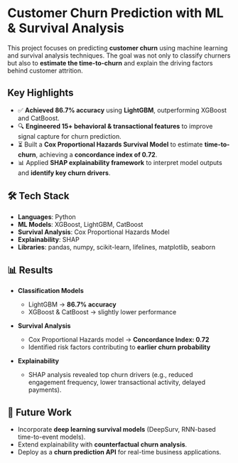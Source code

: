 # Customer Churn Prediction with ML & Survival Analysis

This project focuses on predicting **customer churn** using machine learning and survival analysis techniques. The goal was not only to classify churners but also to **estimate the time-to-churn** and explain the driving factors behind customer attrition.

## Key Highlights

* ✅ **Achieved 86.7% accuracy** using **LightGBM**, outperforming XGBoost and CatBoost.
* 🔍 **Engineered 15+ behavioral & transactional features** to improve signal capture for churn prediction.
* ⏳ Built a **Cox Proportional Hazards Survival Model** to estimate **time-to-churn**, achieving a **concordance index of 0.72**.
* 📊 Applied **SHAP explainability framework** to interpret model outputs and **identify key churn drivers**.

## 🛠️ Tech Stack

* **Languages**: Python
* **ML Models**: XGBoost, LightGBM, CatBoost
* **Survival Analysis**: Cox Proportional Hazards Model
* **Explainability**: SHAP
* **Libraries**: pandas, numpy, scikit-learn, lifelines, matplotlib, seaborn


## 📊 Results

* **Classification Models**

  * LightGBM → **86.7% accuracy**
  * XGBoost & CatBoost → slightly lower performance

* **Survival Analysis**

  * Cox Proportional Hazards model → **Concordance Index: 0.72**
  * Identified risk factors contributing to **earlier churn probability**

* **Explainability**

  * SHAP analysis revealed top churn drivers (e.g., reduced engagement frequency, lower transactional activity, delayed payments).


## 🔮 Future Work

* Incorporate **deep learning survival models** (DeepSurv, RNN-based time-to-event models).
* Extend explainability with **counterfactual churn analysis**.
* Deploy as a **churn prediction API** for real-time business applications.
